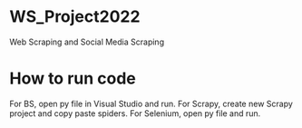# WS_Project2022
Web Scraping and Social Media Scraping
# How to run code
For BS, open py file in Visual Studio and run.
For Scrapy, create new Scrapy project and copy paste spiders. 
For Selenium, open py file and run.
